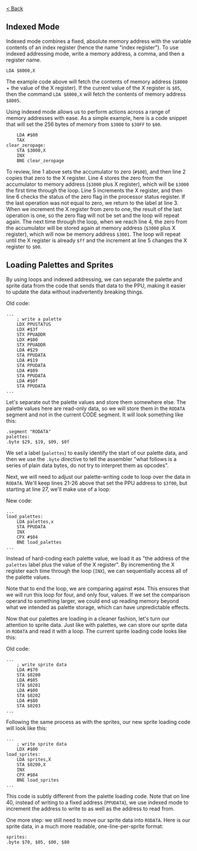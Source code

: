 [< Back](../README.md)

## Indexed Mode
Indexed mode combines a fixed, absolute memory address with the variable contents of an index register (hence the name 
"index register"). To use indexed addressing mode, write a memory address, a comma, and then a register name.

````6502 assembly
LDA $8000,X
````

The example code above will fetch the contents of memory address (``$8000`` + the value of the X register). If the 
current value of the X register is ``$05``, then the command ``LDA $8000,X`` will fetch the contents of memory address
``$8005``.

Using indexed mode allows us to perform actions across a range of memory addresses with ease. As a simple example, here 
is a code snippet that will set the 256 bytes of memory from ``$3000`` to ``$30FF`` to ``$00``.

````6502 assembly
    LDA #$00
    TAX
clear_zeropage:
    STA $3000,X
    INX
    BNE clear_zeropage
````

To review, line 1 above sets the accumulator to zero (``#$00``), and then line 2 copies that zero to the X register. 
Line 4 stores the zero from the accumulator to memory address (``$3000`` plus X register), which will be ``$3000`` the 
first time through the loop. Line 5 increments the X register, and then line 6 checks the status of the zero flag in the
processor status register. If the last operation was not equal to zero, we return to the label at line 3. When we 
increment the X register from zero to one, the result of the last operation is one, so the zero flag will not be set and
the loop will repeat again. The next time through the loop, when we reach line 4, the zero from the accumulator will be
stored again at memory address (``$3000`` plus X register), which will now be memory address ``$3001``. The loop will 
repeat until the X register is already ``$ff`` and the increment at line 5 changes the X register to ``$00``.

## Loading Palettes and Sprites
By using loops and indexed addressing, we can separate the palette and sprite data from the code that sends that data to
the PPU, making it easier to update the data without inadvertently breaking things.

Old code:

````6502 assembly
...
    ; write a palette
    LDX PPUSTATUS
    LDX #$3f
    STX PPUADDR
    LDX #$00
    STX PPUADDR
    LDA #$29
    STA PPUDATA
    LDA #$19
    STA PPUDATA
    LDA #$09
    STA PPUDATA
    LDA #$0f
    STA PPUDATA
...
````

Let's separate out the palette values and store them somewhere else. The palette values here are read-only data, so we 
will store them in the ``RODATA`` segment and not in the current CODE segment. It will look something like this:

````6502 assembly
.segment "RODATA"
palettes:
.byte $29, $19, $09, $0f
````

We set a label (``palettes``) to easily identify the start of our palette data, and then we use the ``.byte`` directive 
to tell the assembler "what follows is a series of plain data bytes, do not try to interpret them as opcodes".

Next, we will need to adjust our palette-writing code to loop over the data in ``RODATA``. We'll keep lines 21-26 above 
that set the PPU address to ``$3f00``, but starting at line 27, we'll make use of a loop:

New code:

````6502 assembly
...
load_palettes:
    LDA palettes,x
    STA PPUDATA
    INX
    CPX #$04
    BNE load_palettes
...
````

Instead of hard-coding each palette value, we load it as "the address of the ``palettes`` label plus the value of the X 
register". By incrementing the X register each time through the loop (``INX``), we can sequentially access all of the 
palette values.

Note that to end the loop, we are comparing against ``#$04``. This ensures that we will run this loop for four, and only
four, values. If we set the comparison operand to something larger, we could end up reading memory beyond what we 
intended as palette storage, which can have unpredictable effects.

Now that our palettes are loading in a cleaner fashion, let's turn our attention to sprite data. Just like with 
palettes, we can store our sprite data in ``RODATA`` and read it with a loop. The current sprite loading code looks like
this:

Old code:

````6502 assembly
...
    ; write sprite data
    LDA #$70
    STA $0200
    LDA #$05
    STA $0201
    LDA #$00
    STA $0202
    LDA #$80
    STA $0203
...
````

Following the same process as with the sprites, our new sprite loading code will look like this:

````6502 assembly
...
    ; write sprite data
    LDX #$00
load_sprites:
    LDA sprites,X
    STA $0200,X
    INX
    CPX #$04
    BNE load_sprites
...
````

This code is subtly different from the palette loading code. Note that on line 40, instead of writing to a fixed address
(``PPUDATA``), we use indexed mode to increment the address to write to as well as the address to read from.

One more step: we still need to move our sprite data into ``RODATA``. Here is our sprite data, in a much more readable, 
one-line-per-sprite format:

````6502 assembly
sprites:
.byte $70, $05, $00, $80
````